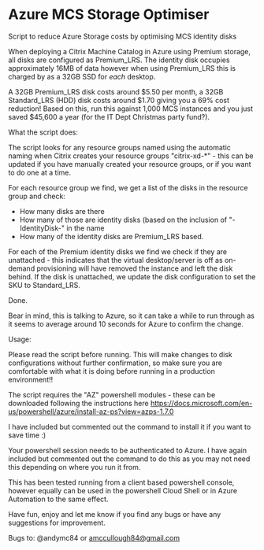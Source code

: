 # Azure MCS Storage Optimiser
Script to reduce Azure Storage costs by optimising MCS identity disks

When deploying a Citrix Machine Catalog in Azure using Premium storage, all disks are configured as Premium_LRS. The identity disk occupies approximately 16MB of data however when using Premium_LRS this is charged by as a 32GB SSD for *each* desktop.

A 32GB Premium_LRS disk costs around $5.50 per month, a 32GB Standard_LRS (HDD) disk costs around $1.70 giving you a 69% cost reduction!
Based on this, run this against 1,000 MCS instances and you just saved $45,600 a year (for the IT Dept Christmas party fund?).

What the script does:

The script looks for any resource groups named using the automatic naming when Citrix creates your resource groups "citrix-xd-*" - this can be updated if you have manually created your resource groups, or if you want to do one at a time.

For each resource group we find, we get a list of the disks in the resource group and check:

 - How many disks are there
 - How many of those are identity disks (based on the inclusion of "-IdentityDisk-" in the name
 - How many of the identity disks are Premium_LRS based.
 
For each of the Premium identity disks we find we check if they are unattached - this indicates that the virtual desktop/server is off as on-demand provisioning will have removed the instance and left the disk behind. If the disk is unattached, we update the disk configuration to set the SKU to Standard_LRS.

Done.

Bear in mind, this is talking to Azure, so it can take a while to run through as it seems to average around 10 seconds for Azure to confirm the change.

Usage:

Please read the script before running. This will make changes to disk configurations without further confirmation, so make sure you are comfortable with what it is doing before running in a production environment!!

The script requires the "AZ" powershell modules - these can be downloaded following the instructions here https://docs.microsoft.com/en-us/powershell/azure/install-az-ps?view=azps-1.7.0

I have included but commented out the command to install it if you want to save time :)

Your powershell session needs to be authenticated to Azure. I have again included but commented out the command to do this as you may not need this depending on where you run it from.

This has been tested running from a client based powershell console, however equally can be used in the powershell Cloud Shell or in Azure Automation to the same effect.

Have fun, enjoy and let me know if you find any bugs or have any suggestions for improvement.

Bugs to: @andymc84 or amccullough84@gmail.com
